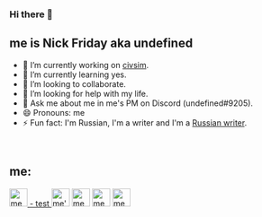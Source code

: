### Hi there 🗿

## me is Nick Friday aka undefined
- 🔭 I’m currently working on [civsim](https://github.com/NFrid/civsim).
- 🌱 I’m currently learning yes.
- 👯 I’m looking to collaborate.
- 🤔 I’m looking for help with my life.
- 💬 Ask me about me in me's PM on Discord (undefined#9205).
- 😄 Pronouns: me
- ⚡ Fun fact: I'm Russian, I'm a writer and I'm a [Russian writer][vkblog].

<br />

## me:
[<img height="32" width="32" src="https://cdn.jsdelivr.net/npm/simple-icons@v3/icons/vk.svg" alt="me hate VK" /> - test ][vk]
[<img height="32" width="32" src="https://cdn.jsdelivr.net/npm/simple-icons@v3/icons/youtube.svg" alt="me's YouTube channel" />][youtube]
[<img height="32" width="32" src="https://cdn.jsdelivr.net/npm/simple-icons@v3/icons/twitter.svg" alt="me on Shitter" />][twitter]
[<img height="32" width="32" src="https://cdn.jsdelivr.net/npm/simple-icons@v3/icons/instagram.svg" alt="me lookin good" />][instagram]
[<img height="32" width="32" src="https://cdn.jsdelivr.net/npm/simple-icons@v3/icons/discord.svg" alt="me makin server on Discord" />][discord]

[vk]: https://vk.com/nickfriday
[vkblog]: https://vk.com/nfriday
[youtube]: https://www.youtube.com/channel/UCQgv-iYqAqnIgFJ-rVVmHiA
[twitter]: https://twitter.com/nfriday5
[instagram]: https://www.instagram.com/nfriday.inst/
[discord]: https://discord.gg/Ae7Awg5
